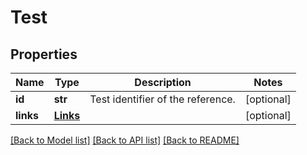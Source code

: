 # Test

## Properties
Name | Type | Description | Notes
------------ | ------------- | ------------- | -------------
**id** | **str** | Test identifier of the reference. | [optional] 
**links** | [**Links**](Links.md) |  | [optional] 

[[Back to Model list]](../README.md#documentation-for-models) [[Back to API list]](../README.md#documentation-for-api-endpoints) [[Back to README]](../README.md)

